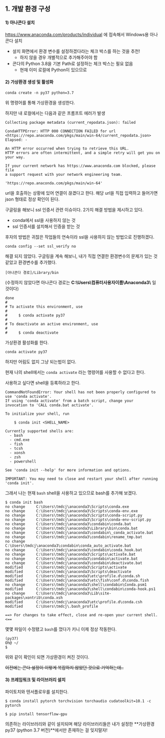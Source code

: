 ## 1. 개발 환경 구성



#### 1) 아나콘다 설치

https://www.anaconda.com/products/individual 에 접속해서 Windows용 아나콘다 설치

- 설치 화면에서 환경 변수를 설정하겠다라는 체크 박스를 하는 것을 추천!
  - 하지 않을 경우 개별적으로 추가해주어야 함
- 콘다의 Python 3.8을 기본 Path로 설정하는 체크 박스는 필요 없음
  - 현재 이미 로컬에 Python이 있으므로



#### 2) 가상환경 생성 및 활성화

```
conda create -n py37 python=3.7
```

위 명령어를 통해 가상환경을 생성한다.



하지만 내 로컬에서는 다음과 같은 프롬프트 에러가 발생

```
Collecting package metadata (current_repodata.json): failed

CondaHTTPError: HTTP 000 CONNECTION FAILED for url <https://repo.anaconda.com/pkgs/main/win-64/current_repodata.json>
Elapsed: -

An HTTP error occurred when trying to retrieve this URL.
HTTP errors are often intermittent, and a simple retry will get you on your way.

If your current network has https://www.anaconda.com blocked, please file
a support request with your network engineering team.

'https://repo.anaconda.com/pkgs/main/win-64'
```

url을 호출하는 상황에 있어 연결이 끊겼다고 한다. 해당 url을 직접 입력하고 들어가면 json 형태로 정상 확인이 된다.



구글링을 해보니 ssl 인증서 관련 이슈이다. 2가지 해결 방법을 제시하고 있다.

- conda에서 ssl을 사용하지 않는 것
- ssl 인증서를 설치해서 인증을 받는 것



후자의 방법은 귀찮은 작업들의 연속이라 ssl을 사용하지 않는 방법으로 진행하겠다.

```
conda config --set ssl_verify no
```



해결 되지 않았다. 구글링을 계속 해보니, 내가 직접 연결한 환경변수의 문제가 있는 것 같았고 환경변수를 추가했다.

`[아나콘다 경로]/Library/bin` 

(수정하지 않았다면 아나콘다 경로는 **C:\Users\컴퓨터사용자이름\Anaconda3\\** 일 것이다)

```
done
#
# To activate this environment, use
#
#     $ conda activate py37
#
# To deactivate an active environment, use
#
#     $ conda deactivate
```



가상환경 활성화를 한다.

```
conda activate py37
```



하지만 어림도 없지 그냥 되는법이 없다.

현재 나의 shell에서는 `conda activate` 라는 명령어를 사용할 수 없다고 한다.

사용하고 싶다면 shell을 등록하라고 한다.

```
CommandNotFoundError: Your shell has not been properly configured to use 'conda activate'.
If using 'conda activate' from a batch script, change your
invocation to 'CALL conda.bat activate'.

To initialize your shell, run

    $ conda init <SHELL_NAME>

Currently supported shells are:
  - bash
  - cmd.exe
  - fish
  - tcsh
  - xonsh
  - zsh
  - powershell

See 'conda init --help' for more information and options.

IMPORTANT: You may need to close and restart your shell after running 'conda init'.
```



그래서 나는 현재 `bash` shell을 사용하고 있으므로 bash를 추가해 보겠다.

```
$ conda init bash
no change     C:\Users\tmdcj\anaconda3\Scripts\conda.exe
no change     C:\Users\tmdcj\anaconda3\Scripts\conda-env.exe
no change     C:\Users\tmdcj\anaconda3\Scripts\conda-script.py
no change     C:\Users\tmdcj\anaconda3\Scripts\conda-env-script.py
no change     C:\Users\tmdcj\anaconda3\condabin\conda.bat
no change     C:\Users\tmdcj\anaconda3\Library\bin\conda.bat
no change     C:\Users\tmdcj\anaconda3\condabin\_conda_activate.bat
no change     C:\Users\tmdcj\anaconda3\condabin\rename_tmp.bat
no change     C:\Users\tmdcj\anaconda3\condabin\conda_auto_activate.bat
no change     C:\Users\tmdcj\anaconda3\condabin\conda_hook.bat
no change     C:\Users\tmdcj\anaconda3\Scripts\activate.bat
no change     C:\Users\tmdcj\anaconda3\condabin\activate.bat
no change     C:\Users\tmdcj\anaconda3\condabin\deactivate.bat
modified      C:\Users\tmdcj\anaconda3\Scripts\activate
modified      C:\Users\tmdcj\anaconda3\Scripts\deactivate
modified      C:\Users\tmdcj\anaconda3\etc\profile.d\conda.sh
modified      C:\Users\tmdcj\anaconda3\etc\fish\conf.d\conda.fish
no change     C:\Users\tmdcj\anaconda3\shell\condabin\Conda.psm1
modified      C:\Users\tmdcj\anaconda3\shell\condabin\conda-hook.ps1
no change     C:\Users\tmdcj\anaconda3\Lib\site-packages\xontrib\conda.xsh
modified      C:\Users\tmdcj\anaconda3\etc\profile.d\conda.csh
modified      C:\Users\tmdcj\.bash_profile

==> For changes to take effect, close and re-open your current shell. <==
```

몇몇 파일이 수정됐고 `bash`를 껐다가 키니 이제 정상 작동한다.



```
(py37)
Oh@ ~/
$
```

위와 같이 확인이 되면 가상환경이 켜진 것이다.



~~이전에는 콘다 설정이 이렇게 복잡하지 않았던 것으로 기억하는데..~~



#### 3) 프레임워크 및 라이브러리 설치

파이토치와 텐서플로우를 설치한다.

```
$ conda install pytorch torchvision torchaudio cudatoolkit=10.1 -c pytorch
```

```
$ pip install tensorflow-gpu
```



의존하는 라이브러리와 같이 설치되며 해당 라이브러리들은 내가 설정한 **가상환경 py37 (python 3.7 버전)**에서만 존재하는 걸 잊지말자!
